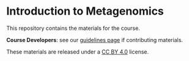 # Introduction to Metagenomics 

This repository contains the materials for the course.

**Course Developers**: see our [guidelines page](https://cambiotraining.github.io/quarto-course-template/materials.html) if contributing materials.

These materials are released under a [CC BY 4.0](LICENSE.md) license.

